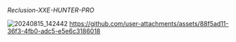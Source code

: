 *Reclusion-XXE-HUNTER-PRO*

![20240815_142442](https://github.com/user-attachments/assets/99e3565e-8b19-4306-aeba-d29bbc11f26c)
https://github.com/user-attachments/assets/88f5ad11-36f3-4fb0-adc5-e5e6c3186018

